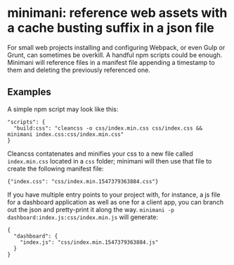 # minimani: reference web assets with a cache busting suffix in a json file

For small web projects installing and configuring Webpack, or even Gulp or Grunt, can sometimes be overkill. A handful npm scripts could be enough. 
Minimani will reference files in a manifest file appending a timestamp to them and deleting the previously referenced one.

## Examples

A simple npm script may look like this:  
```
"scripts": {
  "build:css": "cleancss -o css/index.min.css css/index.css && minimani index.css:css/index.min.css"
}
```

Cleancss contatenates and minifies your css to a new file called `index.min.css` located in a `css` folder; 
minimani will then use that file to create the following manifest file:  
```
{"index.css": "css/index.min.1547379363884.css"}
```

If you have multiple entry points to your project with, for instance, a js file for a dashboard application  as well as one for a client app,
you can branch out the json and pretty-print it along the way. `minimani -p dashboard:index.js:css/index.min.js` 
will generate:  
```
{
  "dashboard": {
    "index.js": "css/index.min.1547379363884.js"
  }
}
```
